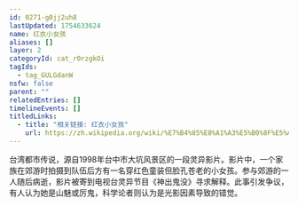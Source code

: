 ```yaml
---
id: 0271-g0jj2uh8
lastUpdated: 1754633624
name: 红衣小女孩
aliases: []
layer: 2
categoryId: cat_r0rzgkOi
tagIds:
  - tag_GULGdanW
nsfw: false
parent: ""
relatedEntries: []
timelineEvents: []
titledLinks:
  - title: "相关链接: 红衣小女孩"
    url: https://zh.wikipedia.org/wiki/%E7%B4%85%E8%A1%A3%E5%B0%8F%E5%A5%B3%E5%AD%A9
---
```


台湾都市传说，源自1998年台中市大坑风景区的一段灵异影片。影片中，一个家族在郊游时拍摄到队伍后方有一名穿红色童装但脸孔苍老的小女孩。参与郊游的一人随后病逝，影片被寄到电视台灵异节目《神出鬼没》寻求解释。此事引发争议，有人认为她是山魅或厉鬼，科学论者则认为是光影因素导致的错觉。